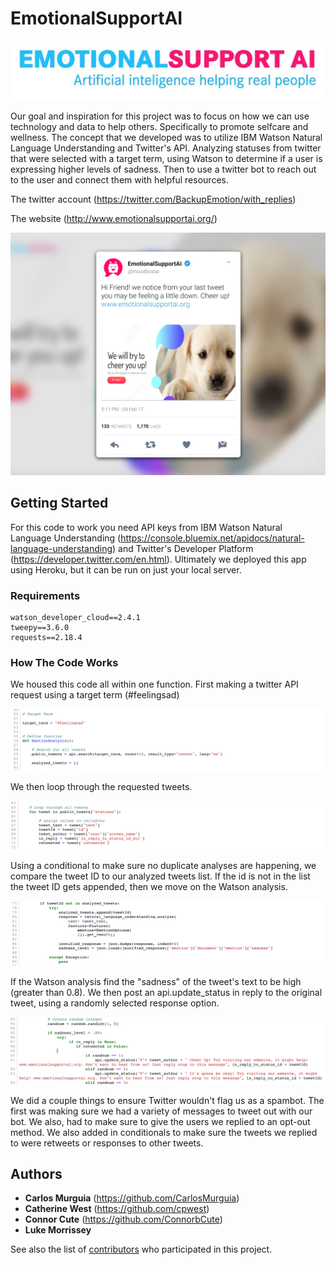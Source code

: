 # EmotionalSupportAI

![EmotionalSupportAI Logo](images/logo.png)

Our goal and inspiration for this project was to focus on how we can use technology and data to help others. Specifically to promote selfcare and wellness. The concept that we developed was to utilize IBM Watson Natural Language Understanding and Twitter's API. Analyzing statuses from twitter that were selected with a target term, using Watson to determine if a user is expressing higher levels of sadness. Then to use a twitter bot to reach out to the user and connect them with helpful resources. 

The twitter account (https://twitter.com/BackupEmotion/with_replies)

The website (http://www.emotionalsupportai.org/)

![Example Twitter Response](images/es2.jpg)


## Getting Started

For this code to work you need API keys from IBM Watson Natural Language Understanding (https://console.bluemix.net/apidocs/natural-language-understanding) and Twitter's Developer Platform (https://developer.twitter.com/en.html). Ultimately we deployed this app using Heroku, but it can be run on just your local server. 

### Requirements 

```
watson_developer_cloud==2.4.1
tweepy==3.6.0
requests==2.18.4
```

### How The Code Works 

We housed this code all within one function. First making a twitter API request using a target term (#feelingsad)

![step1](images/step1.png)

We then loop through the requested tweets. 

![step2](images/step2.png)

Using a conditional to make sure no duplicate analyses are happening, we compare the tweet ID to our analyzed tweets list. If the id is not in the list the tweet ID gets appended, then we move on the Watson analysis. 

![step3](images/step3.png)

If the Watson analysis find the "sadness" of the tweet's text to be high (greater than 0.8). We then post an api.update_status in reply to the original tweet, using a randomly selected response option.  

![step4](images/step4.png)

We did a couple things to ensure Twitter wouldn't flag us as a spambot. The first was making sure we had a variety of messages to tweet out with our bot. We also, had to make sure to give the users we replied to an opt-out method. We also added in conditionals to make sure the tweets we replied to were retweets or responses to other tweets. 

## Authors

* **Carlos Murguia** (https://github.com/CarlosMurguia)
* **Catherine West** (https://github.com/cpwest)
* **Connor Cute** (https://github.com/ConnorbCute)
* **Luke Morrissey** 

See also the list of [contributors](https://github.com/cpwest/EmotionalSupportAI/graphs/contributors) who participated in this project.
